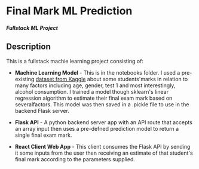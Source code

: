 # Final Mark ML Prediction
#### *Fullstack ML Project*
 
 
## Description

This is a fullstack machie learning project consisting of:
* **Machine Learning Model** - This is in the notebooks folder. I used a pre-existing [dataset from Kaggle](https://www.kaggle.com/uciml/student-alcohol-consumption) about some students'marks in relation to many factors including age, gender, test 1 and most interestingly, alcohol consumption. I trained a model though sklearn's linear regression algorithm to estimate their final exam mark based on severalfactors. This model was then saved in a .pickle file to use in the backend Flask server.

* **Flask API** - A python backend server app with an API route that accepts an array input then uses a pre-defned prediction model to return a single final exam mark.

* **React Client Web App** - This client consumes the Flask API by sending it some inputs from the user then receiving an estimate of that student's final mark according to the parameters supplied.
